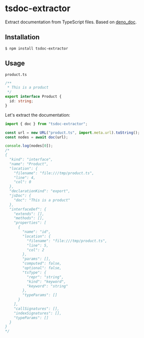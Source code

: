 # tsdoc-extractor

Extract documentation from TypeScript files. Based on [deno_doc](https://github.com/denoland/deno_doc).

## Installation

```
$ npm install tsdoc-extractor
```

## Usage

`product.ts`

```ts
/**
 * This is a product
 */
export interface Product {
  id: string;
}
```

Let's extract the documentation:

```js
import { doc } from "tsdoc-extractor";

const url = new URL("product.ts", import.meta.url).toString();
const nodes = await doc(url);

console.log(nodes[0]);
/*
{
  "kind": "interface",
  "name": "Product",
  "location": {
    "filename": "file:///tmp/product.ts",
    "line": 4,
    "col": 0
  },
  "declarationKind": "export",
  "jsDoc": {
    "doc": "This is a product"
  },
  "interfaceDef": {
    "extends": [],
    "methods": [],
    "properties": [
      {
        "name": "id",
        "location": {
          "filename": "file:///tmp/product.ts",
          "line": 5,
          "col": 2
        },
        "params": [],
        "computed": false,
        "optional": false,
        "tsType": {
          "repr": "string",
          "kind": "keyword",
          "keyword": "string"
        },
        "typeParams": []
      }
    ],
    "callSignatures": [],
    "indexSignatures": [],
    "typeParams": []
  }
}
*/
```
